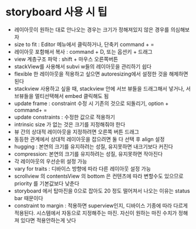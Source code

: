 # storyboard 사용 시 팁

- 레이아웃이 원하는 대로 안나오는 경우는 크기가 정해져있지 않은 경우를 의심해보자
- size to fit : Editor 메뉴에서 클릭하거나, 단축키 command + =
- 레이아웃 포함해서 복사 : command + D, 또는 옵션키 + 드래그
- view 계층구조 파악 : shift + 마우스 오른쪽버튼
- stackView를 사용해서 subvi w들의 레이아웃을 관리하기 쉽다
- flexible 한 레이아웃을 적용하고 싶으면 autoresizing에서 설정한 것을 해제하면 된다
- stackview 사용하고 싶을 때, stackview 안에 서브 뷰들을 드래그해서 넣거나, 서브뷰들을 멀티선택해서 embed 클릭해도 됨
- update frame : constraint 수정 시 기존의 것으로 되돌리기, option + command+ =
- update constraints : 수정한 값으로 적용하기
- intrinsic size 가 없는 것은 크기를 지정해줘야 한다
- 뷰 간의 상대적 레이아웃을 지정하려면 오른쪽 버튼 드래그
- 동등한 관계에서 상대적 레이아웃을 잡으려면 둘 다 선택 후 align 설정
- hugging : 본연의 크기를 유지하려는 성질, 유지못하면 내크기보다 커진다
- compression: 본연의 크기를 유지하려는 성질, 유지못하면 작아진다
- 각 레이아웃의 우선순위 설정 가능
- vary for traits : 디바이스 방향에 따라 다른 레이아웃 설정 가능
- scrollview 의 contentsView 의 bottom 은 컨텐츠에 따라 변할수도 있으므로 priority 를 기본값보다 낮춘다
- storyboard 에서 탑마진을 0으로 잡아도 20 정도 떨어져서 나오는 이유는 status bar 때문이다
- constraint to margin : 적용하면 superview인지, 디바이스 기종에 따라 다르게 적용된다. 시스템에서 자동으로 지정해주는 마진. 자신이 원하는 마진 수치가 정해져 있다면 적용안하는게 낫다


